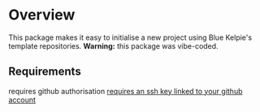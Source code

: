 # Overview

This package makes it easy to initialise a new project using Blue Kelpie's template repositories. **Warning:** this package was vibe-coded.

## Requirements

requires github authorisation
[requires an ssh key linked to your github account](https://docs.github.com/en/authentication/connecting-to-github-with-ssh/adding-a-new-ssh-key-to-your-github-account?tool=webui)
